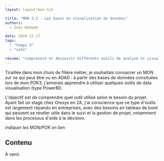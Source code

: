 ```yaml
---
layout: layout/mon.njk

title: "MON 3.2 - Les bases en visualisation de données"
authors:
  - Inès Kebbab

date: 2024-12-17
tags: 
  - "temps 3"
  - "info"

résumé: "Comprendre et découvrir différents outils de analyse et visualisation de données."
---
```


Tiraillée dans mon choix de filière métier, je souhaitais consacrer un MON sur ce qui peut être vu en ADAD : à partir des bases de données consituées lors de mon POK3, j'aimerais apprendre à utiliser quelques outils de data visualisation (type PowerBI).

L'objectif est de comprendre quel outil utilisé selon le besoin du projet. Ayant fait un stage chez Oresys en 2A, j'ai conscience que ce type d'outils est largement répandu en entreprises, avec des besoins en tableau de bord qui peuvent se révéler utile dans le suivi et la gestion de projet, notamment dans les processus d'aide à la décision.

*indiquer les MON/POK en lien*


## Contenu

À venir.